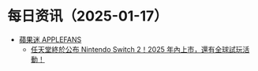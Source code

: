 ﻿# 每日资讯（2025-01-17）

- [蘋果迷 APPLEFANS](https://applefans.today/feed/)
  - [任天堂終於公布 Nintendo Switch 2！2025 年內上市，還有全球試玩活動！](https://applefans.today/2025-01-switch-2-announced-2025-release-date-price/)
